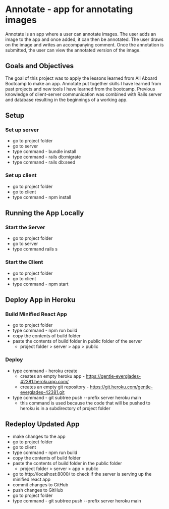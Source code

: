 # Annotate - app for annotating images

Annotate is an app where a user can annotate images. The user adds an image to the app and once added, it can then be annotated. The user draws on the image and writes an accompanying comment. Once the annotation is submitted, the user can view the annotated version of the image.

## Goals and Objectives
The goal of this project was to apply the lessons learned from All Aboard Bootcamp to make an app. Annotate put together skills I have learned from past projects and new tools I have learned from the bootcamp. Previous knowledge of client-server communication was combined with Rails server and database resulting in the beginnings of a working app.

## Setup

### Set up server
- go to project folder
- go to server
- type command - bundle install
- type command - rails db:migrate
- type command - rails db:seed

### Set up client
- go to project folder
- go to client
- type command - npm install

## Running the App Locally
### Start the Server
- go to project folder
- go to server
- type command rails s

### Start the Client
- go to project folder
- go to client
- type command - npm start

## Deploy App in Heroku
### Build Minified React App
- go to project folder
- type command - npm run build
- copy the contents of build folder
- paste the contents of build folder in public folder of the server
  - project folder > server > app > public

### Deploy
- type command - heroku create
  - creates an empty heroku app - https://gentle-everglades-42381.herokuapp.com/
  - creates an empty git repository - https://git.heroku.com/gentle-everglades-42381.git
- type command - git subtree push --prefix server heroku main
  - this command is used because the code that will be pushed to heroku is in a subdirectory of project folder

## Redeploy Updated App
- make changes to the app
- go to project folder
- go to client
- type command - npm run build
- copy the contents of build folder
- paste the contents of build folder in the public folder
  - project folder > server > app > public
- go to http://localhost:8000/ to check if the server is serving up the minified react app
- commit changes to GitHub
- push changes to GitHub
- go to project folder
- type command - git subtree push --prefix server heroku main
